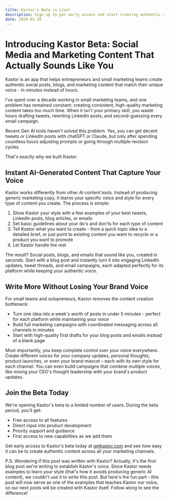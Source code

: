 ```yaml
---
title: Kastor's Beta is Live!
description: Sign up to get early access and start creating authentic content in minutes.
date: 2024-01-18
---
```


# Introducing Kastor Beta: Social Media and Marketing Content That Actually Sounds Like You

Kastor is an app that helps entrepreneurs and small marketing teams create authentic social posts, blogs, and marketing content that match their unique voice - in minutes instead of hours.

I've spent over a decade working in small marketing teams, and one problem has remained constant: creating consistent, high-quality marketing content takes too much time. When it isn't your primary skill, you waste hours drafting tweets, rewriting LinkedIn posts, and second-guessing every email campaign.

Recent Gen AI tools haven't solved this problem. Yes, you can get decent tweets or LinkedIn posts with chatGPT or Claude, but only after spending countless hours adjusting prompts or going through multiple revision cycles.

That's exactly why we built Kastor.

## Instant AI-Generated Content That Capture Your Voice

Kastor works differently from other AI content tools. Instead of producing generic marketing copy, it learns your specific voice and style for every type of content you create. The process is simple:

1. Show Kastor your style with a few examples of your best tweets, LinkedIn posts, blog articles, or emails
2. Set basic guidelines about your do's and don'ts for each type of content
3. Tell Kastor what you want to create - from a quick topic idea to a detailed brief, or just point to existing content you want to recycle or a product you want to promote
4. Let Kastor handle the rest

The result? Social posts, blogs, and emails that sound like you, created in seconds. Start with a blog post and instantly turn it into engaging LinkedIn updates, tweet threads, and email campaigns, each adapted perfectly for its platform while keeping your authentic voice.


## Write More Without Losing Your Brand Voice

For small teams and solopreneurs, Kastor removes the content creation bottleneck:

- Turn one idea into a week's worth of posts in under 5 minutes - perfect for each platform while maintaining your voice
- Build full marketing campaigns with coordinated messaging across all channels in minutes
- Start with high-quality first drafts for your blog posts and emails instead of a blank page


Most importantly, you keep complete control over your voice everywhere. Create different voices for your company updates, personal thoughts, product launches, or even your brand mascot – each with its own style for each channel. You can even build campaigns that combine multiple voices, like mixing your CEO's thought leadership with your brand's product updates.

## Join the Beta Today

We're opening Kastor's beta to a limited number of users. During the beta period, you'll get:

- Free access to all features
- Direct input into product development
- Priority support and guidance
- First access to new capabilities as we add them

Get early access to Kastor's beta today at [getkastor.com](https://getkastor.com)  and see how easy it can be to create authentic content across all your marketing channels.

P.S. Wondering if this post was written with Kastor? Actually, it's the first blog post we're writing to establish Kastor's voice. Since Kastor needs examples to learn your style (that's how it avoids producing generic AI content), we couldn't use it to write this post. But here's the fun part - this post will now serve as one of the examples that teaches Kastor our voice, so our next posts will be created with Kastor itself. Follow along to see the difference!
